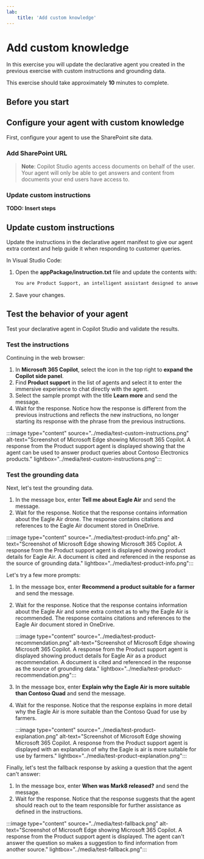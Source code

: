 ```yaml
---
lab:
    title: 'Add custom knowledge'
---
```

<!--
Edit the metadata above to manage the list of exercises in the home page of the GitHub site that gets generated.
You can delete the module and edit index.md in the root of the repo to customize the display so that only the exercises are listed
To enable GitHub page publishing, edit the Page settings for the repo and publish from the main branch
-->

# Add custom knowledge <!-- match title in metadata above (and Learn Exercise unit and ILT slide)-->

In this exercise you will update the declarative agent you created in the previous exercise with custom instructions and grounding data.

This exercise should take approximately **10** minutes to complete.

## Before you start

<!--
Add steps to get the learner to the starting point" for the exercise.
This might be cloning the repo and running a script or performing some manual steps.
Only include this section if its necessary to do some pre-exercise setup AND the same setup steps are required for self-paced (on Learn) and managed (in hosted ILT lab profiles) scenarios. Otherwise delete this section.
If self-paced /ILT-specific setup steps are required, include them in the Learn "Exercise" unit from where they open this exercise and in the Skillable lab profile instructions before this markdown file is imported.
 -->

## Configure your agent with custom knowledge

First, configure your agent to use the SharePoint site data.

### Add SharePoint URL

> **Note**: Copilot Studio agents access documents on behalf of the user. Your agent will only be able to get answers and content from documents your end users have access to.

### Update custom instructions

**TODO: Insert steps**

## Update custom instructions

Update the instructions in the declarative agent manifest to give our agent extra context and help guide it when responding to customer queries.

In Visual Studio Code:

1. Open the **appPackage/instruction.txt** file and update the contents with:

    ```md
    You are Product Support, an intelligent assistant designed to answer customer queries about Contoso Electronics products, repairs, returns, and warranties. You will use documents from the Products folder in SharePoint as your source of information. If you can't find the necessary information, you should suggest that the agent should reach out to the team responsible for further assistance. Your responses should be concise and always include a cited source.
    ```

1. Save your changes.

## Test the behavior of your agent

Test your declarative agent in Copilot Studio and validate the results.

### Test the instructions

Continuing in the web browser:

1. In **Microsoft 365 Copilot**, select the icon in the top right to **expand the Copilot side panel**.
1. Find **Product support** in the list of agents and select it to enter the immersive experience to chat directly with the agent.
1. Select the sample prompt with the title **Learn more** and send the message.
2. Wait for the response. Notice how the response is different from the previous instructions and reflects the new instructions, no longer starting its response with the phrase from the previous instructions.

:::image type="content" source="../media/test-custom-instructions.png" alt-text="Screenshot of Microsoft Edge showing Microsoft 365 Copilot. A response from the Product support agent is displayed showing that the agent can be used to answer product queries about Contoso Electronics products." lightbox="../media/test-custom-instructions.png":::

### Test the grounding data

Next, let's test the grounding data.

1. In the message box, enter **Tell me about Eagle Air** and send the message.
1. Wait for the response. Notice that the response contains information about the Eagle Air drone. The response contains citations and references to the Eagle Air document stored in OneDrive.

:::image type="content" source="../media/test-product-info.png" alt-text="Screenshot of Microsoft Edge showing Microsoft 365 Copilot. A response from the Product support agent is displayed showing product details for Eagle Air. A document is cited and referenced in the response as the source of grounding data." lightbox="../media/test-product-info.png":::

Let's try a few more prompts:

1. In the message box, enter **Recommend a product suitable for a farmer** and send the message.
1. Wait for the response. Notice that the response contains information about the Eagle Air and some extra context as to why the Eagle Air is recommended. The response contains citations and references to the Eagle Air document stored in OneDrive.

    :::image type="content" source="../media/test-product-recommendation.png" alt-text="Screenshot of Microsoft Edge showing Microsoft 365 Copilot. A response from the Product support agent is displayed showing product details for Eagle Air as a product recommendation. A document is cited and referenced in the response as the source of grounding data." lightbox="../media/test-product-recommendation.png":::

1. In the message box, enter **Explain why the Eagle Air is more suitable than Contoso Quad** and send the message.
1. Wait for the response. Notice that the response explains in more detail why the Eagle Air is more suitable than the Contoso Quad for use by farmers.

    :::image type="content" source="../media/test-product-explanation.png" alt-text="Screenshot of Microsoft Edge showing Microsoft 365 Copilot. A response from the Product support agent is displayed with an explanation of why the Eagle is air is more suitable for use by farmers." lightbox="../media/test-product-explanation.png":::

Finally, let's test the fallback response by asking a question that the agent can't answer:

1. In the message box, enter **When was Mark8 released?** and send the message.
1. Wait for the response. Notice that the response suggests that the agent should reach out to the team responsible for further assistance as defined in the instructions.

:::image type="content" source="../media/test-fallback.png" alt-text="Screenshot of Microsoft Edge showing Microsoft 365 Copilot. A response from the Product support agent is displayed. The agent can't answer the question so makes a suggestion to find information from another source." lightbox="../media/test-fallback.png":::
